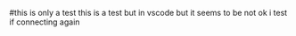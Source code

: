 #this is only a test
this is a test but in vscode
but it seems to be not ok
i test if connecting again


